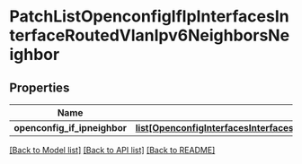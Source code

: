 # PatchListOpenconfigIfIpInterfacesInterfaceRoutedVlanIpv6NeighborsNeighbor

## Properties
Name | Type | Description | Notes
------------ | ------------- | ------------- | -------------
**openconfig_if_ipneighbor** | [**list[OpenconfigInterfacesInterfacesOpenconfiginterfacesinterfacesSubinterfacesOpenconfigifipipv4NeighborsNeighbor]**](OpenconfigInterfacesInterfacesOpenconfiginterfacesinterfacesSubinterfacesOpenconfigifipipv4NeighborsNeighbor.md) |  | [optional] 

[[Back to Model list]](../README.md#documentation-for-models) [[Back to API list]](../README.md#documentation-for-api-endpoints) [[Back to README]](../README.md)


